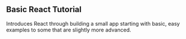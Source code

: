 ## Basic React Tutorial
Introduces React through building a small app starting with basic, easy examples to some that are slightly more advanced.
